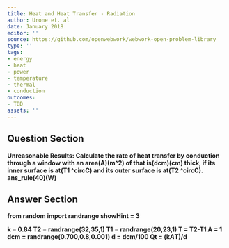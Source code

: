 ```yaml
---
title: Heat and Heat Transfer - Radiation
author: Urone et. al
date: January 2018
editor: ''
source: https://github.com/openwebwork/webwork-open-problem-library
type: ''
tags:
- energy
- heat
- power
- temperature
- thermal
- conduction
outcomes:
- TBD
assets: ''
---
```


## Question Section 

<b>
Unreasonable Results: Calculate the rate of heat transfer by conduction through a
window with an area(A)(m^2) of that is(dcm)(cm) thick, if its inner surface is at(T1 ^circC) and its outer surface is at(T2 ^circC).
ans_rule(40)(W)



## Answer Section

from random import randrange
showHint = 3


k = 0.84
T2 = randrange(32,35,1)
T1 = randrange(20,23,1)
T = T2-T1
A = 1
dcm = randrange(0.700,0.8,0.001)
d = dcm/100
Qt = (k*A*T)/d